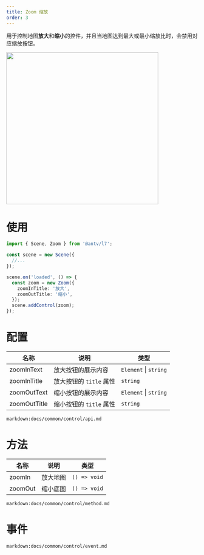 ```yaml
---
title: Zoom 缩放
order: 3
---
```


用于控制地图**放大**和**缩小**的控件，并且当地图达到最大或最小缩放比时，会禁用对应缩放按钮。

<img src="https://gw.alipayobjects.com/mdn/rms_816329/afts/img/A*CJx3Tby-XlEAAAAAAAAAAAAAARQnAQ" width="400"/>

# 使用

```ts
import { Scene, Zoom } from '@antv/l7';

const scene = new Scene({
  //...
});

scene.on('loaded', () => {
  const zoom = new Zoom({
    zoomInTitle: '放大',
    zoomOutTitle: '缩小',
  });
  scene.addControl(zoom);
});
```

# 配置

| 名称         | 说明                    | 类型                      |
| ------------ | ----------------------- | ------------------------- |
| zoomInText   | 放大按钮的展示内容      | `Element` &#124; `string` |
| zoomInTitle  | 放大按钮的 `title` 属性 | `string`                  |
| zoomOutText  | 缩小按钮的展示内容      | `Element` &#124; `string` |
| zoomOutTitle | 缩小按钮的 `title` 属性 | `string`                  |

`markdown:docs/common/control/api.md`

# 方法

| 名称    | 说明     | 类型         |
| ------- | -------- | ------------ |
| zoomIn  | 放大地图 | `() => void` |
| zoomOut | 缩小底图 | `() => void` |

`markdown:docs/common/control/method.md`

# 事件

`markdown:docs/common/control/event.md`
